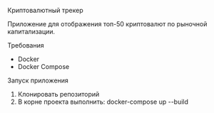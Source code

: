 Криптовалютный трекер

Приложение для отображения топ-50 криптовалют по рыночной капитализации.

Требования
- Docker
- Docker Compose

Запуск приложения
1. Клонировать репозиторий
2. В корне проекта выполнить:
docker-compose up --build